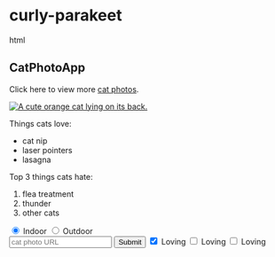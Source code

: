 # curly-parakeet
html
<h2>CatPhotoApp</h2>
<main>
  <p>Click here to view more <a href="#">cat photos</a>.</p>
 
  <a href="#"><img src="https://www.bit.ly/fcc-relaxing-cat" alt="A cute orange cat lying on its back."></a>
 
  <p>Things cats love:</p>
  <ul>
    <li>cat nip</li>
    <li>laser pointers</li>
    <li>lasagna</li>
  </ul>
  <p>Top 3 things cats hate:</p>
  <ol>
    <li>flea treatment</li>
    <li>thunder</li>
    <li>other cats</li>
  </ol>
  <form action="https://www.freecatphotoapp.com/submit-cat-photo">
    <label for="indoor"><input id="indoor" type="radio" name="indoor-outdoor" checked> Indoor</label>
    <label for="outdoor"><input id="outdoor" type="radio" name="indoor-outdoor"> Outdoor</label><br>
    <input type="text" placeholder="cat photo URL" required>
    <button type="submit">Submit</button>
    <label for="loving"><input id="loving" type="checkbox" name="personality" checked> Loving</label>
    <label for="loving"><input id="loving" type="checkbox" name="personality"> Loving</label>
    <label for="loving"><input id="loving" type="checkbox" name="personality"> Loving</label>
  </form>
</main>

